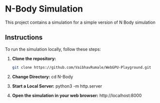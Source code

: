 # N-Body Simulation

This project contains a simulation for a simple version of N Body simulation


## Instructions

To run the simulation locally, follow these steps:

1. **Clone the repository:**
   ```sh
   git clone https://github.com/VaibhavRumale/WebGPU-Playground.git

2. **Change Directory:**
   cd N-Body 

3. **Start a Local Server:**
   python3 -m http.server

4. **Open the simulation in your web browser:**
   http://localhost:8000


